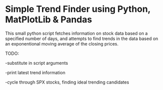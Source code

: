 # Simple Trend Finder using Python, MatPlotLib & Pandas 

This small python script fetches information on stock data based on a specified number of days, and attempts to find trends in the data based on an exponentional moving average of the closing prices. 

TODO: 

-substitute in script arguments

-print latest trend information

-cycle through SPX stocks, finding ideal trending candidates
